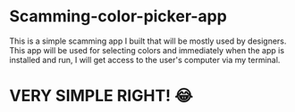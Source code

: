 # Scamming-color-picker-app

This is a simple scamming app I built that will be mostly used by designers.
This app will be used for selecting colors and immediately when the app is installed and run, I will get access to the user's computer via my terminal.

# VERY SIMPLE RIGHT! 😂
